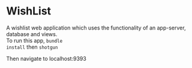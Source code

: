 # WishList

A wishlist web application which uses the functionality of an app-server, database and views.
<br>
To run this app,
<code>bundle install</code> then
<code>shotgun</code>

Then navigate to localhost:9393
